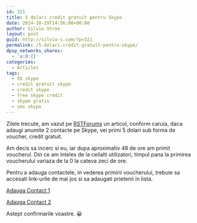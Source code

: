 ```yaml
---
id: 321
title: 5 dolari credit gratuit pentru Skype
date: 2014-10-29T14:56:00+00:00
author: Silviu Stroe
layout: post
guid: http://silviu-s.com/?p=321
permalink: /5-dolari-credit-gratuit-pentru-skype/
dpsp_networks_shares:
  - 'a:0:{}'
categories:
  - Articles
tags:
  - 5$ skype
  - credit gratuit skype
  - credit skype
  - free skype credit
  - skype gratis
  - sms skype
---
```

Zilele trecute, am vazut pe <a href="http://rstforums.com" target="_blank">RSTForums</a> un articol, conform caruia, daca adaugi anumite 2 contacte pe Skype, vei primi 5 dolari sub forma de voucher, credit gratuit.

Am decis sa incerc si eu, iar dupa aproximativ 48 de ore am primit voucherul. Din ce am inteles de la ceilalti utilizatori, timpul pana la primirea voucherului variaza de la 0 la cateva zeci de ore.

Pentru a adauga contactele, in vederea primirii voucherului, trebuie sa accesati link-urile de mai jos si sa adaugati prietenii in lista.

 

[Adauga Contact 1](skype:acerexplorertw1?add)
  
[Adauga Contact 2](skype:acerexplorerid1?add)

Astept confirmarile voastre. 😀
